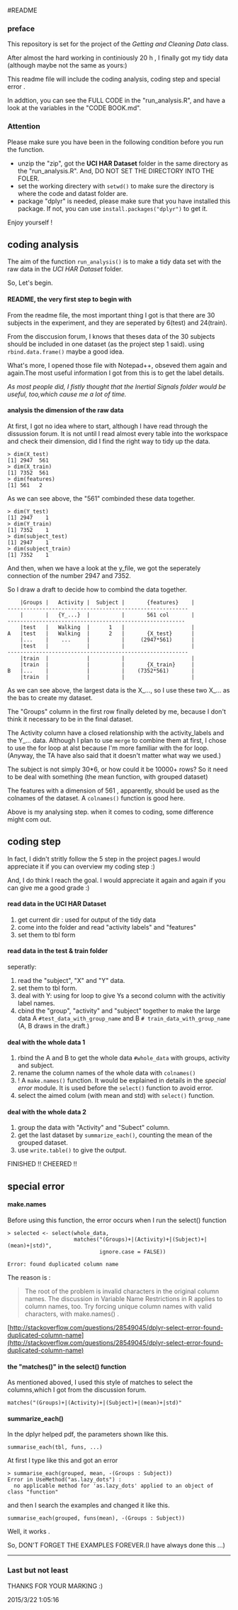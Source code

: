 #README

### preface

This repository is set for the project of the *Getting and Cleaning Data* class.

After almost the hard working in continiously 20 h , I finally got my tidy data (although maybe not the same as yours:) 

This readme file will include the coding analysis, coding step and special error .

In addtion, you can see the FULL CODE in the "run_analysis.R", and have a look at the variables in the "CODE BOOK.md". 

### Attention

Please make sure you have been in the following condition before you run the function.
 
* unzip the "zip", got the **UCI HAR Dataset** folder in the same directory as the "run_analysis.R". And, DO NOT SET THE DIRECTORY INTO THE FOLER. 
* set the working directery with `setwd()` to make sure the directory is where the code and datast folder are.
* package "dplyr" is needed, please make sure that you have installed this package. If not, you can use `install.packages("dplyr")` to get it.

Enjoy yourself !

## coding analysis

The aim of the function `run_analysis()` is to make a tidy data set with the raw data in the *UCI HAR Dataset* folder.


So, Let's begin.

#### README, the very first step to begin with

From the readme file, the most important thing I got is that there are 30 subjects in the experiment, and they are seperated by 6(test) and 24(train).

From the disccusion forum, I knows that theses data of the 30 subjects should be included in one dataset (as the project step 1 said). using `rbind.data.frame()`
maybe a good idea.

What's more, I opened those file with Notepad++, obseved them again and again.The most useful information I got from this is to get the label details.

*As most people did, I fistly thought that the Inertial Signals folder would be useful, too,which cause me a lot of time.*

#### analysis the dimension of the raw data

At first, I got no idea where to start, although I have read through the dissussion forum. It is not until I read almost every table into the workspace and check their dimension, did I find the right way to tidy up the data.

	> dim(X_test)
	[1] 2947  561
	> dim(X_train)
	[1] 7352  561
	> dim(features)
	[1] 561   2

 
As we can see above, the "561" combinded these data together.

	> dim(Y_test)
	[1] 2947    1
	> dim(Y_train)
	[1] 7352    1
	> dim(subject_test)
	[1] 2947    1
	> dim(subject_train)
	[1] 7352    1

And then, when we have a look at the y_file, we got the seperately connection of the number 2947 and 7352.

So I draw a draft to decide how to combind the data together.


		|Groups |	Activity |	Subject |  		{features}	  |	
	---------------------------------------------------------
		|		|	{Y_...}	 |	  		|		561 col		  |
	--------------------------------------------------------		
		|test	|	Walking	 |		1	|					  |
	A	|test	|	Walking  |		2	|		{X_test}   	  |
		|...	|	 ...	 |			|	  (2947*561)	  |
		|test	|			 |			|					  |
	---------------------------------------------------------
		|train	|			 |			|					  |
		|train	|			 |			|		{X_train}	  |
	B	|...	|			 |			|	 (7352*561)		  |
		|train	| 			 |			|					  |

As we can see above, the largest data is the X_..., so I use these two X_... as the bas to create my dataset.

The "Groups" column in the first row finally deleted by me, because I don't think it necessary to be in the final dataset.

The Activity column have a closed relationship with the activity_labels and the Y_... data. Although I plan to use `merge` to combine them at first, I chose to use the for loop at alst because I'm more familiar with the for loop. (Anyway, the TA have also said that it doesn't matter what way we used.)

The subject is not simply 30*6, or how could it be 10000+ rows? So it need to be deal with something (the mean function, with grouped dataset)

The features with a dimension of 561 , apparently, should be used as the colnames of the dataset. A `colnames()` function is good here. 

Above is my analysing step. when it comes to coding, some difference might com out.


## coding step

In fact, I didn't stritly follow the 5 step in the project pages.I would appreciate it if you can overview my coding step :)

And, I do think I reach the goal. I would appreciate it again and again if you can give me a good grade :)

####  read data in the UCI HAR Dataset 

1. get current dir : used for output of the tidy data
2. come into the folder and read  "activity labels" and "features"
3. set them to tbl form

#### read data in the test & train folder

seperatly:

1. read the "subject", "X" and "Y" data.
2. set them to tbl form.
3. deal with Y: using for loop to give Ys a second column with the activitiy label names.
4. cbind the "group", "activity" and "subject" together to make the large data A `#test_data_with_group_name` and B `# train_data_with_group_name` (A, B draws in the draft.)

#### deal with the whole data 1
1. rbind the A and B to get the whole data `#whole_data` with groups, activity and subject.
2. rename the column names of the whole data with `colnames()`
3. ! A `make.names()` function. It would be explained in details in the *special error* module. It is used before the `select()` function to avoid error.
4. select the aimed colum (with mean and std) with `select()` function.

#### deal with the whole data 2

1. group the data with "Activity" and "Subect" column.
2. get the last dataset by `summarize_each()`, counting the mean of the grouped dataset.
3. use `write.table()` to give the output.

FINISHED !! CHEERED !!

## special error
#### make.names
Before using this function, the error occurs when I run the select() function

	> selected <- select(whole_data, 
                         matches("(Groups)+|(Activity)+|(Subject)+|(mean)+|std)",
                                 ignore.case = FALSE))

	Error: found duplicated column name

The reason is : 

> The root of the problem is invalid characters in the original column names. The discussion in Variable Name Restrictions in R applies to column names, too. Try forcing unique column names with valid characters, with make.names() . 

[http://stackoverflow.com/questions/28549045/dplyr-select-error-found-duplicated-column-name](http://stackoverflow.com/questions/28549045/dplyr-select-error-found-duplicated-column-name)


#### the "matches()" in the select() function

As mentioned aboved, I used this style of matches to select the columns,which I got from the discussion forum.

	matches("(Groups)+|(Activity)+|(Subject)+|(mean)+|std)"

#### summarize_each()

In the dplyr helped pdf, the parameters shown like this.

	summarise_each(tbl, funs, ...)

At first I type like this and got an error

	> summarise_each(grouped, mean, -(Groups : Subject))
	Error in UseMethod("as.lazy_dots") : 
	  no applicable method for 'as.lazy_dots' applied to an object of class "function"

and then I search the examples and changed it like this.

	summarise_each(grouped, funs(mean), -(Groups : Subject))

Well, it works .

So, DON'T FORGET THE EXAMPLES FOREVER.(I have always done this ...)

---

### Last but not least

THANKS FOR YOUR MARKING :)

2015/3/22 1:05:16 
